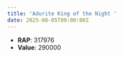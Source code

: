 ```yaml
---
title: 'Adurite King of the Night '
date: 2025-08-05T00:00:00Z
---
```

- **RAP**: 317976
- **Value**: 290000
